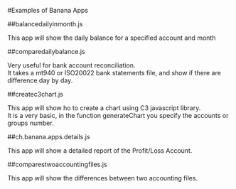 #Examples of Banana Apps


##balancedailyinmonth.js

This app will show the daily balance for a specified account and month   

##comparedailybalance.js

Very useful for bank account reconciliation.  
It takes a mt940 or ISO20022 bank statements file, and show if there are difference day by day.

##createc3chart.js

This app will show ho to create a chart using C3 javascript library.  
It is a very basic, in the function generateChart you specify the accounts or groups number. 

##ch.banana.apps.details.js

This app will show a detailed report of the Profit/Loss Account.

##comparestwoaccountingfiles.js

This app will show the differences between two accounting files.




